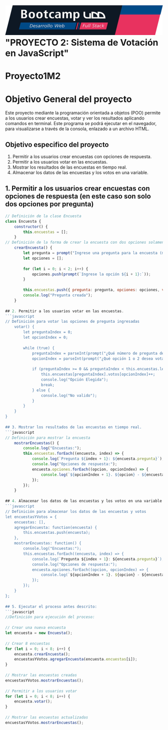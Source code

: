 <h1> <img src = "https://github.com/NicoBrainFitness/Proyecto1M2/blob/main/banner.png"> "PROYECTO 2: Sistema de Votación en JavaScript"</h1>

# Proyecto1M2
# Objetivo General del proyecto

Este proyecto mediante la programación orientada a objetos (POO) permite a los usuarios crear encuestas, votar y ver los resultados aplicando comandos en terminal. Este programa se podrá ejecutar en el navegador, para visualizarse a través de la consola, enlazado a un archivo HTML.

## Objetivo especifico del proyecto

1. Permitir a los usuarios crear encuestas con opciones de respuesta.
2. Permitir a los usuarios votar en las encuestas.
3. Mostrar los resultados de las encuestas en tiempo real.
4. Almacenar los datos de las encuestas y los votos en una variable.

## 1. Permitir a los usuarios crear encuestas con opciones de respuesta (en este caso son solo dos opciones por pregunta)
```javascript
// Definición de la clase Encuesta
class Encuesta {
    constructor() {
        this.encuestas = [];
    }
// Definición de la forma de crear la encuesta con dos opciones solamente
    crearEncuesta() {
        let pregunta = prompt("Ingrese una pregunta para la encuesta (max 8):");
        let opciones = [];

        for (let i = 0; i < 2; i++) {
            opciones.push(prompt(`Ingrese la opción ${i + 1}:`));
        }

        this.encuestas.push({ pregunta: pregunta, opciones: opciones, votos: [0, 0] });
        console.log("Pregunta creada");
    }

## 2. Permitir a los usuarios votar en las encuestas.
```javascript
// Definición para votar las opciones de pregunta ingresadas
    votar() {
        let preguntaIndex = 0;
        let opcionIndex = 0;

        while (true) {
            preguntaIndex = parseInt(prompt("¿Qué número de pregunta desea votar?"));
            opcionIndex = parseInt(prompt("¿Qué opción 1 o 2 desea votar?"));

            if (preguntaIndex >= 0 && preguntaIndex < this.encuestas.length && opcionIndex >= 0 && opcionIndex < 2) {
                this.encuestas[preguntaIndex].votos[opcionIndex]++;
                console.log("Opción Elegida");
                break;
            } else {
                console.log("No valido");
            }
        }
    }
}

## 3. Mostrar los resultados de las encuestas en tiempo real.
```javascript
// Definición para mostrar la encuesta
    mostrarEncuestas() {
        console.log("Encuestas:");
        this.encuestas.forEach((encuesta, index) => {
            console.log(`Pregunta ${index + 1}: ${encuesta.pregunta}`);
            console.log("Opciones de respuesta:");
            encuesta.opciones.forEach((opcion, opcionIndex) => {
                console.log(`${opcionIndex + 1}. ${opcion} - ${encuesta.votos[opcionIndex]} votos`);
            });
        });
    }

## 4. Almacenar los datos de las encuestas y los votos en una variable.
```javascript
// Definición para almacenar los datos de las encuestas y votos
let encuestasYVotos = {
    encuestas: [],
    agregarEncuesta: function(encuesta) {
        this.encuestas.push(encuesta);
    },
    mostrarEncuestas: function() {
        console.log("Encuestas:");
        this.encuestas.forEach((encuesta, index) => {
            console.log(`Pregunta ${index + 1}: ${encuesta.pregunta}`);
            console.log("Opciones de respuesta:");
            encuesta.opciones.forEach((opcion, opcionIndex) => {
                console.log(`${opcionIndex + 1}. ${opcion} - ${encuesta.votos[opcionIndex]} votos`);
            });
        });
    }
};

## 5. Ejecutar el proceso antes descrito:
```javascript
//Definición para ejecución del proceso:

// Crear una nueva encuesta
let encuesta = new Encuesta();

// Crear 8 encuestas
for (let i = 0; i < 8; i++) {
    encuesta.crearEncuesta();
    encuestasYVotos.agregarEncuesta(encuesta.encuestas[i]);
}

// Mostrar las encuestas creadas
encuestasYVotos.mostrarEncuestas();

// Permitir a los usuarios votar
for (let i = 0; i < 8; i++) {
    encuesta.votar();
}

// Mostrar las encuestas actualizadas
encuestasYVotos.mostrarEncuestas();
